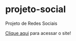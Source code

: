 # projeto-social
 Projeto de Redes Sociais
 <p><a href=" https://giovanninoda.github.io/projeto-social/" targe="_blank">Clique aqui</a> para acessar o site!</p>
